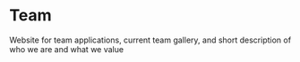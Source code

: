 # Team
Website for team applications, current team gallery, and short description of who we are and what we value
